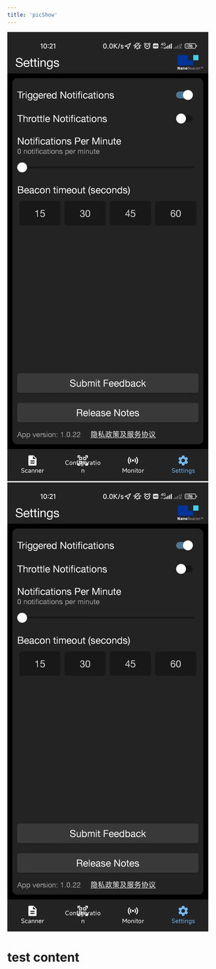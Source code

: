 ```yaml
---
title: 'picShow'
---
```

![](/images/4_1920.png)
![](https://raw.githubusercontent.com/InPlay-Inc/inplay-inc.github.io/main/static/images/4_1920.png)

# test content